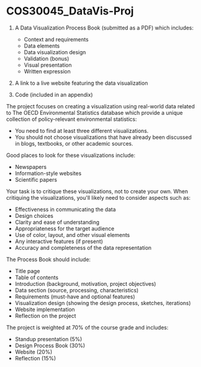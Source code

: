 # COS30045_DataVis-Proj

1. A Data Visualization Process Book (submitted as a PDF) which includes:
   - Context and requirements
   - Data elements
   - Data visualization design
   - Validation (bonus)
   - Visual presentation
   - Written expression

2. A link to a live website featuring the data visualization

3. Code (included in an appendix)

The project focuses on creating a visualization using real-world data related to The OECD Environmental Statistics database which provide a unique collection of policy-relevant environmental statistics:
- You need to find at least three different visualizations.
- You should not choose visualizations that have already been discussed in blogs, textbooks, or other academic sources.

Good places to look for these visualizations include:
- Newspapers
- Information-style websites
- Scientific papers

Your task is to critique these visualizations, not to create your own. When critiquing the visualizations, you'll likely need to consider aspects such as:
- Effectiveness in communicating the data
- Design choices
- Clarity and ease of understanding
- Appropriateness for the target audience
- Use of color, layout, and other visual elements
- Any interactive features (if present)
- Accuracy and completeness of the data representation

The Process Book should include:
- Title page
- Table of contents
- Introduction (background, motivation, project objectives)
- Data section (source, processing, characteristics)
- Requirements (must-have and optional features)
- Visualization design (showing the design process, sketches, iterations)
- Website implementation
- Reflection on the project

The project is weighted at 70% of the course grade and includes:
- Standup presentation (5%)
- Design Process Book (30%)
- Website (20%)
- Reflection (15%)

